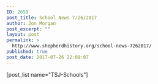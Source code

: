```yaml
---
ID: 2659
post_title: School News 7/26/2017
author: Jon Morgan
post_excerpt: ""
layout: post
permalink: >
  http://www.shepherdhistory.org/school-news-7262017/
published: true
post_date: 2017-07-26 22:09:07
---
```

[post_list name="TSJ-Schools"]